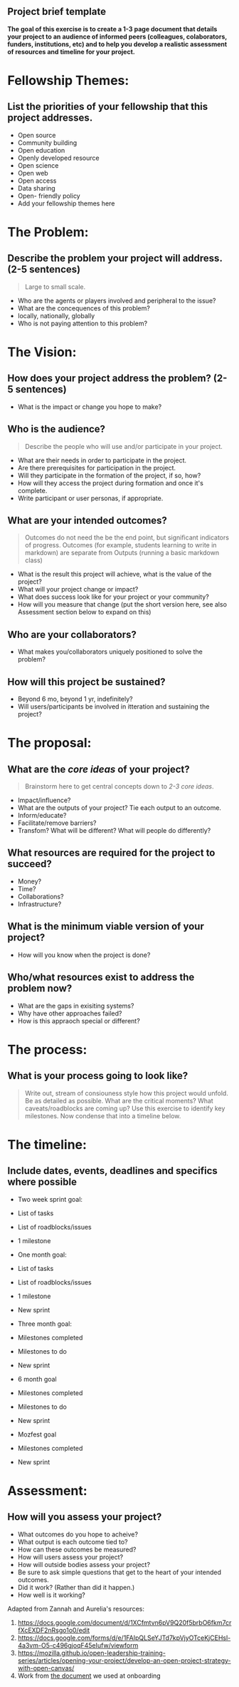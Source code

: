 ## Project brief template 

**The goal of this exercise is to create a 1-3 page document that details your project to an audience of informed peers (colleagues, colaborators, funders, institutions, etc) and to help you develop a realistic assessment of resources and timeline for your project.** 

# **Fellowship Themes:** 
## List the priorities of your fellowship that this project addresses.

- Open source
- Community building
- Open education
- Openly developed resource
- Open science
- Open web
- Open access
- Data sharing
- Open- friendly policy
- Add your fellowship themes here

# **The Problem:** 

## Describe the problem your project will address. (2-5 sentences) 
>Large to small scale.

- Who are the agents or players involved and peripheral to the issue?
- What are the concequences of this problem?
 - locally, nationally, globally
- Who is not paying attention to this problem?
    
# **The Vision:** 
 
## How does your project address the problem? (2-5 sentences)

- What is the impact or change you hope to make?
 
## Who is the audience? 
>Describe the people who will use and/or participate in your project.

- What are their needs in order to participate in the project.
- Are there prerequisites for participation in the project.
- Will they participate in the formation of the project, if so, how?
- How will they access the project during formation and once it's complete.
- Write participant or user personas, if appropriate.
 
## What are your intended outcomes? 
>Outcomes do not need the be the end point, but significant indicators of progress. 
>Outcomes (for example, students learning to write in markdown) are separate from Outputs (running a basic markdown class) 

- What is the result this project will achieve, what is the value of the project?
- What will your project change or impact?
- What does success look like for your project or your community?
- How will you measure that change (put the short version here, see also Assessment section below to expand on this)

## Who are your collaborators? 

- What makes you/collaborators uniquely positioned to solve the problem?

## How will this project be sustained? 

- Beyond 6 mo, beyond 1 yr, indefinitely?
- Will users/participants be involved in itteration and sustaining the project?
 
 
# **The proposal:** #
 
## What are the *core ideas* of your project?
>Brainstorm here to get central concepts down to *2-3 core ideas*. 

- Impact/influence? 
- What are the outputs of your project? Tie each output to an outcome. 
- Inform/educate? 
- Facilitate/remove barriers? 
- Transfom? What will be different? What will people do differently?
  
  
## What resources are required for the project to succeed?

- Money? 
- Time?
- Collaborations? 
- Infrastructure?
 
 
## What is the minimum viable version of your project?

- How will you know when the project is done?
 
 
## Who/what resources exist to address the problem now?

- What are the gaps in exisiting systems? 
- Why have other approaches failed?
- How is this appraoch special or different?
 
# **The process:** 

## What is your process going to look like? 
 > Write out, stream of consiouness style how this project would unfold. Be as detailed as possible. What are the critical moments? What caveats/roadblocks are coming up? Use this exercise to identify key milestones. Now condense that into a timeline below. 
 
# **The timeline:** 

## Include dates, events, deadlines and specifics where possible

- Two week sprint goal:
 - List of tasks
 - List of roadblocks/issues
 - 1 milestone
    
- One month goal: 
 - List of tasks
 - List of roadblocks/issues
 - 1 milestone
 - New sprint
    
- Three month goal:
 - Milestones completed
 - Milestones to do
 - New sprint
    
- 6 month goal
 - Milestones completed
 - Milestones to do
 - New sprint
    
- Mozfest goal
 - Milestones completed
 - New sprint
 
# **Assessment:** 
## How will you assess your project?

- What outcomes do you hope to acheive?
 - What output is each outcome tied to?
 - How can these outcomes be measured?
- How will users assess your project?
- How will outside bodies assess your project?
- Be sure to ask simple questions that get to the heart of your intended outcomes.
 - Did it work? (Rather than did it happen.)
 - How well is it working?

  
Adapted from Zannah and Aurelia's resources: 

1. https://docs.google.com/document/d/1XCfmtvn6pV9Q20f5brbO6fkm7crfXcEXDF2nRsgo1o0/edit
2. https://docs.google.com/forms/d/e/1FAIpQLSeYJTd7kpVjyOTceKjCEHsl-4a3vm-O5-c496gjoqF45eIufw/viewform
3. https://mozilla.github.io/open-leadership-training-series/articles/opening-your-project/develop-an-open-project-strategy-with-open-canvas/
4. Work from [the document](https://gist.github.com/auremoser/9461e9ea62c5b3d7b87794158db4342c) we used at onboarding 
